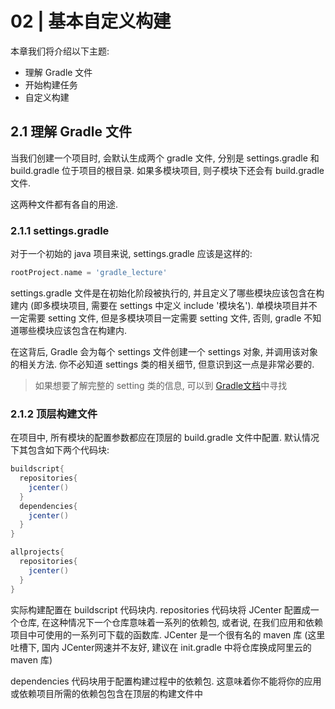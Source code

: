 # 02 | 基本自定义构建

本章我们将介绍以下主题:

- 理解 Gradle 文件
- 开始构建任务
- 自定义构建



## 2.1 理解 Gradle 文件

当我们创建一个项目时, 会默认生成两个 gradle 文件, 分别是 settings.gradle 和 build.gradle 位于项目的根目录. 如果多模块项目, 则子模块下还会有 build.gradle 文件.

这两种文件都有各自的用途.

### 2.1.1 settings.gradle

对于一个初始的 java 项目来说, settings.gradle 应该是这样的:

```groovy
rootProject.name = 'gradle_lecture'
```

settings.gradle 文件是在初始化阶段被执行的, 并且定义了哪些模块应该包含在构建内 (即多模块项目, 需要在 settings 中定义 include '模块名'). 单模块项目并不一定需要 setting 文件, 但是多模块项目一定需要 setting 文件, 否则, gradle 不知道哪些模块应该包含在构建内.

在这背后, Gradle 会为每个 settings 文件创建一个 settings 对象, 并调用该对象的相关方法. 你不必知道 settings 类的相关细节, 但意识到这一点是非常必要的.

> 如果想要了解完整的 setting 类的信息, 可以到 [Gradle文档](http://gradle.org/docs/current/dsl/org.gradle.api.initialization.Settings.html)中寻找



### 2.1.2 顶层构建文件

在项目中, 所有模块的配置参数都应在顶层的 build.gradle 文件中配置. 默认情况下其包含如下两个代码块:

```groovy
buildscript{
  repositories{
    jcenter()
  }
  dependencies{
    jcenter()
  }
}

allprojects{
  repositories{
    jcenter()
  }
}
```

实际构建配置在 buildscript 代码块内. repositories 代码块将 JCenter 配置成一个仓库, 在这种情况下一个仓库意味着一系列的依赖包, 或者说, 在我们应用和依赖项目中可使用的一系列可下载的函数库. JCenter 是一个很有名的 maven 库 (这里吐槽下, 国内 JCenter网速并不友好, 建议在 init.gradle 中将仓库换成阿里云的 maven 库)

dependencies 代码块用于配置构建过程中的依赖包. 这意味着你不能将你的应用或依赖项目所需的依赖包包含在顶层的构建文件中